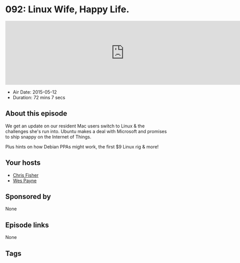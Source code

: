 # 092: Linux Wife, Happy Life.

<iframe src="https://player.fireside.fm/v2/RUkczH-V+FbKUf6rC?theme=dark" width="740" height="200" frameborder="0" scrolling="no"></iframe>

* Air Date: 2015-05-12
* Duration: 72 mins 7 secs

## About this episode

We get an update on our resident Mac users switch to Linux & the challenges she's run into. Ubuntu makes a deal with Microsoft and promises to ship snappy on the Internet of Things.

Plus hints on how Debian PPAs might work, the first $9 Linux rig & more!

## Your hosts
* [Chris Fisher](https://linuxunplugged.com/hosts/chrislas)
* [Wes Payne](https://linuxunplugged.com/hosts/wes)

## Sponsored by

None



## Episode links

None



## Tags

